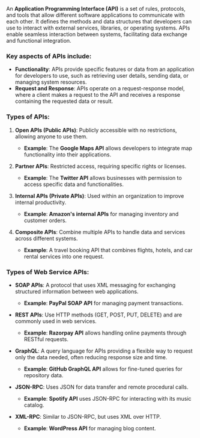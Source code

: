 An **Application Programming Interface (API)** is a set of rules, protocols, and tools that allow different software applications to communicate with each other. It defines the methods and data structures that developers can use to interact with external services, libraries, or operating systems. APIs enable seamless interaction between systems, facilitating data exchange and functional integration.

### Key aspects of APIs include:
- **Functionality**: APIs provide specific features or data from an application for developers to use, such as retrieving user details, sending data, or managing system resources.
- **Request and Response**: APIs operate on a request-response model, where a client makes a request to the API and receives a response containing the requested data or result.

### Types of APIs:
1. **Open APIs (Public APIs)**: Publicly accessible with no restrictions, allowing anyone to use them.  
   - **Example**: The **Google Maps API** allows developers to integrate map functionality into their applications.
   
2. **Partner APIs**: Restricted access, requiring specific rights or licenses.  
   - **Example**: The **Twitter API** allows businesses with permission to access specific data and functionalities.
   
3. **Internal APIs (Private APIs)**: Used within an organization to improve internal productivity.  
   - **Example**: **Amazon's internal APIs** for managing inventory and customer orders.
   
4. **Composite APIs**: Combine multiple APIs to handle data and services across different systems.  
   - **Example**: A travel booking API that combines flights, hotels, and car rental services into one request.

### Types of Web Service APIs:
- **SOAP APIs**: A protocol that uses XML messaging for exchanging structured information between web applications.
   - **Example**: **PayPal SOAP API** for managing payment transactions.
  
- **REST APIs**: Use HTTP methods (GET, POST, PUT, DELETE) and are commonly used in web services.
   - **Example**: **Razorpay API** allows handling online payments through RESTful requests.
  
- **GraphQL**: A query language for APIs providing a flexible way to request only the data needed, often reducing response size and time.
   - **Example**: **GitHub GraphQL API** allows for fine-tuned queries for repository data.

- **JSON-RPC**: Uses JSON for data transfer and remote procedural calls.
   - **Example**: **Spotify API** uses JSON-RPC for interacting with its music catalog.
  
- **XML-RPC**: Similar to JSON-RPC, but uses XML over HTTP.
   - **Example**: **WordPress API** for managing blog content.
